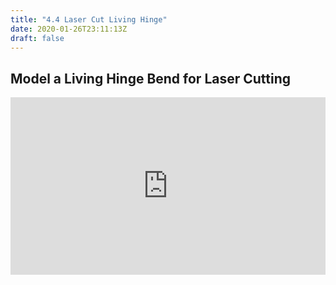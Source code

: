 ```yaml
---
title: "4.4 Laser Cut Living Hinge"
date: 2020-01-26T23:11:13Z
draft: false
---
```


<div class="video-grid">
<div class="video-card">

## Model a Living Hinge Bend for Laser Cutting

<div class="youtube-box" style="position: relative; width: 100%; height: 0px; padding-top: 56.25%;"><iframe class="youtube-iframe" style="position: absolute; top: 0; bottom: 0; left: 0; width: 100%; height: 100%; border: 0; z-index: 1;" src="https://www.youtube.com/embed/nt-44j15xeI?rel=0" width="560" height="315" frameborder="0" allowfullscreen="allowfullscreen"></iframe></div>
</div>

</div>

